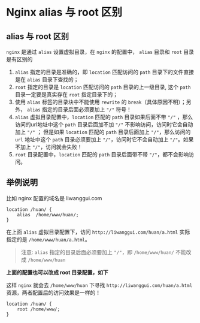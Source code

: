 # Nginx alias 与 root 区别


## alias 与 root 区别

`nginx` 是通过 `alias`  设置虚拟目录，在 `nginx` 的配置中， `alias` 目录和 `root` 目录是有区别的

1. `alias` 指定的目录是准确的，即 `location` 匹配访问的 `path` 目录下的文件直接是在 `alias` 目录下查找的；
2. `root` 指定的目录是 `location` 匹配访问的 `path` 目录的上一级目录, 这个 `path` 目录一定要是真实存在 `root` 指定目录下的；
3. 使用 `alias` 标签的目录块中不能使用 `rewrite` 的 `break`（具体原因不明）；另外， `alias` 指定的目录后面必须要加上 `"/"` 符号！
4. `alias` 虚拟目录配置中，`location` 匹配的 `path` 目录如果后面不带 `"/"` ，那么访问的url地址中这个 `path` 目录后面加不加 `"/"` 不影响访问，访问时它会自动加上 `"/"` ； 但是如果 `location` 匹配的 `path` 目录后面加上 `"/"`，那么访问的 `url` 地址中这个 `path` 目录必须要加上 `"/"`，访问时它不会自动加上 `"/"`。如果不加上 `"/"`，访问就会失败！
5. `root` 目录配置中，`location` 匹配的 `path` 目录后面带不带 `"/"`，都不会影响访问。


## 举例说明

比如 nginx 配置的域名是 liwanggui.com

```
location /huan/ {
    alias  /home/www/huan/;
}
```

在上面 `alias` 虚拟目录配置下，访问 `http://liwanggui.com/huan/a.html` 实际指定的是 `/home/www/huan/a.html`。

> 注意: `alias` 指定的目录后面必须要加上 `"/"`，即 `/home/www/huan/` 不能改成 `/home/www/huan`

**上面的配置也可以改成 root 目录配置，如下**

这样 `nginx` 就会去 `/home/www/huan` 下寻找 `http://liwanggui.com/huan/a.html` 资源，两者配置后的访问效果是一样的！

```
location /huan/ {
    root /home/www/;
}
```


